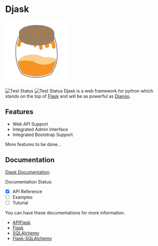 # Djask

<img src="./icon/djask.svg" width="200">

![Test Status](https://github.com/z-t-y/djask/workflows/Test/badge.svg)
![Test Status](https://github.com/z-t-y/djask/workflows/Lint/badge.svg)
Djask is a web framework for python which stands on the top of [Flask](https://flask.palletsproject.com) and will be as powerful as [Django](https://djangoproject.com).

## Features

- Web API Support
- Integrated Admin Interface
- Integrated Bootstrap Support

More features to be done...

## Documentation

[Djask Documentation](https://djask.readthedocs.io).

Documentation Status:
- [x] API Reference
- [ ] Examples
- [ ] Tutorial

You can have these documentations for more information.

- [APIFlask](https://apiflask.com)
- [Flask](https://flask.palletsprojects.com)
- [SQLAlchemy](https://www.sqlalchemy.org)
- [Flask-SQLAlchemy](https://flask-sqlalchemy.palletsprojects.com)
 